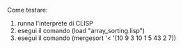Come testare:
1. runna l'interprete di CLISP
2. esegui il comando (load "array_sorting.lisp")
3. esegui il comando (mergesort '< '(10 9 3 10 1 5 43 2 7))
